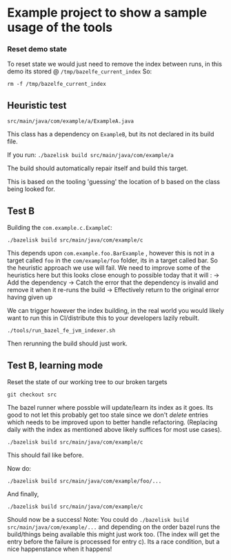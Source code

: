 # Example project to show a sample usage of the tools

### Reset demo state
To reset state we would just need to remove the index between runs, in this demo its stored @ `/tmp/bazelfe_current_index`
So:
```
rm -f /tmp/bazelfe_current_index
```

## Heuristic test

`src/main/java/com/example/a/ExampleA.java`

This class has a dependency on `ExampleB`, but its not declared in its build file.

If you run:
`./bazelisk build src/main/java/com/example/a`

The build should automatically repair itself and build this target.

This is based on the tooling 'guessing' the location of b based on the class being looked for.

## Test B

Building the `com.example.c.ExampleC`:

```
./bazelisk build src/main/java/com/example/c
```

This depends upon `com.example.foo.BarExample` , however this is not in a target called `foo` in the `com/example/foo` folder, its in a target called bar. So the heuristic approach we use will fail. We need to improve some of the heuristics here but this looks close enough to possible today that it will :
-> Add the dependency
-> Catch the error that the dependency is invalid and remove it when it re-runs the build
-> Effectively return to the original error having given up

We can trigger however the index building, in the real world you would likely want to run this in CI/distribute this to your developers lazily rebuilt.

`./tools/run_bazel_fe_jvm_indexer.sh`

Then rerunning the build should just work.


## Test B, learning mode

Reset the state of our working tree to our broken targets
```
git checkout src
```

The bazel runner where possble will update/learn its index as it goes. Its good to not let this probably get too stale since we don't _delete_ entries which needs to be improved upon to better handle refactoring. (Replacing daily with the index as mentioned above likely suffices for most use cases).

```
./bazelisk build src/main/java/com/example/c
```

This should fail like before.

Now do:

```
./bazelisk build src/main/java/com/example/foo/...
```

And finally,

```
./bazelisk build src/main/java/com/example/c
```

Should now be a success!
Note: You could do `./bazelisk build src/main/java/com/example/...` and depending on the order bazel runs the build/things being available this might just work too. (The index will get the entry before the failure is processed for entry c). Its a race condition, but a nice happenstance when it happens!